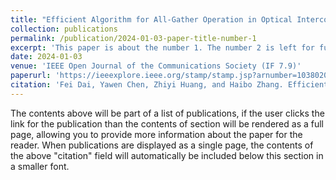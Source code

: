 ```yaml
---
title: "Efficient Algorithm for All-Gather Operation in Optical Interconnect Systems"
collection: publications
permalink: /publication/2024-01-03-paper-title-number-1
excerpt: 'This paper is about the number 1. The number 2 is left for future work.'
date: 2024-01-03
venue: 'IEEE Open Journal of the Communications Society (IF 7.9)'
paperurl: 'https://ieeexplore.ieee.org/stamp/stamp.jsp?arnumber=10380208'
citation: 'Fei Dai, Yawen Chen, Zhiyi Huang, and Haibo Zhang. Efficient Algorithm for All-Gather Operation in Optical Interconnect Systems. IEEE Open Journal of the Communications Society (IF 7.9), 2024.'
---
```


The contents above will be part of a list of publications, if the user clicks the link for the publication than the contents of section will be rendered as a full page, allowing you to provide more information about the paper for the reader. When publications are displayed as a single page, the contents of the above "citation" field will automatically be included below this section in a smaller font.
